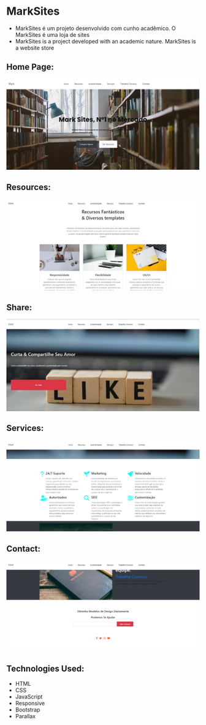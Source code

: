 # MarkSites
<ul>
    <li>MarkSites é um projeto desenvolvido com cunho acadêmico. O MarkSites é uma loja de sites</li>
    <li>MarkSites is a project developed with an academic nature. MarkSites is a website store</li>
</ul>
 
## Home Page:
![home page](https://github.com/ViniciusV4/MarkSites/blob/main/site/home.png)

## Resources:
![Resources](https://github.com/ViniciusV4/MarkSites/blob/main/site/recursosPag2.png)

## Share:
![Share](https://github.com/ViniciusV4/MarkSites/blob/main/site/compartilhePag3.png)

## Services:
![services](https://github.com/ViniciusV4/MarkSites/blob/main/site/recursosPag4.png)

## Contact:
![Contact](https://github.com/ViniciusV4/MarkSites/blob/main/site/contatoPag5.png)

## Technologies Used:

* HTML
* CSS
* JavaScript
* Responsive
* Bootstrap
* Parallax
